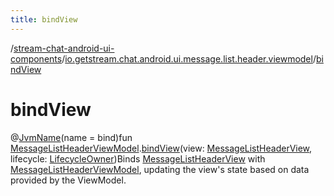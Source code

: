 ```yaml
---
title: bindView
---
```

/[stream-chat-android-ui-components](../index.md)/[io.getstream.chat.android.ui.message.list.header.viewmodel](index.md)/[bindView](bindView.md)  
  
  
  
# bindView  
@[JvmName](https://kotlinlang.org/api/latest/jvm/stdlib/kotlin.jvm/-jvm-name/index.html)(name = bind)fun [MessageListHeaderViewModel](MessageListHeaderViewModel/index.md).[bindView](bindView.md)(view: [MessageListHeaderView](../io.getstream.chat.android.ui.message.list.header/MessageListHeaderView/index.md), lifecycle: [LifecycleOwner](https://developer.android.com/reference/kotlin/androidx/lifecycle/LifecycleOwner.html))Binds [MessageListHeaderView](../io.getstream.chat.android.ui.message.list.header/MessageListHeaderView/index.md) with [MessageListHeaderViewModel](MessageListHeaderViewModel/index.md), updating the view's state based on data provided by the ViewModel.
